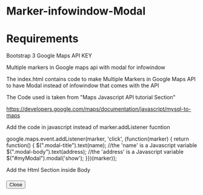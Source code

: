 # Marker-infowindow-Modal

# Requirements
Bootstrap 3
Google Maps API KEY

Multiple markers in Google maps api with modal for infowindow

The index.html contains code to make Multiple Markers in Google Maps API to have Modal instead of infowindow that comes with the API
 
The Code used is taken from "Maps Javascript API tutorial Section"

https://developers.google.com/maps/documentation/javascript/mysql-to-maps

Add the code in javascript instead of  marker.addListener fucntion


google.maps.event.addListener(marker, 'click', (function(marker) {
return function() {
$(".modal-title").text(name);  //the 'name' is a Javascript variable
$(".modal-body").text(address); //the 'address' is a Javascript variable
$("#myModal").modal('show');
}})(marker));


Add the Html Section inside Body

<!-- Modal -->
<div class="modal fade" id="myModal" role="dialog">
<div class="modal-dialog">

<!-- Modal content-->
<div class="modal-content">
<div class="modal-header">
<h4 class="modal-title"></h4>
</div>
<div class="modal-body">
</div>
<div class="modal-footer">
<button type="button" class="btn btn-default" data-dismiss="modal">Close</button>
</div>
</div>
</div>
</div>



